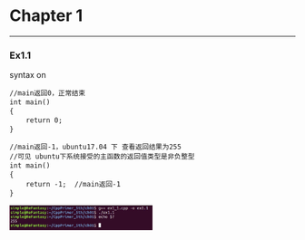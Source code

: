
# Chapter 1
---
### Ex1.1
syntax on
```
//main返回0，正常结束
int main()
{
    return 0;  
}
```

```
//main返回-1，ubuntu17.04 下 查看返回结果为255
//可见 ubuntu下系统接受的主函数的返回值类型是非负整型
int main()
{
    return -1;  //main返回-1
}
```
<img src="./picture/ex1_1.jpg" width = "50%" /> 
